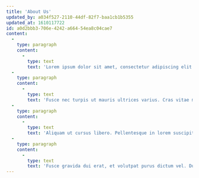 ```yaml
---
title: 'About Us'
updated_by: a034f527-2110-44df-82f7-baa1cb1b5355
updated_at: 1610117722
id: a0d2bbb3-706e-4242-a664-54ea8c04cae7
content:
  -
    type: paragraph
    content:
      -
        type: text
        text: 'Lorem ipsum dolor sit amet, consectetur adipiscing elit. Etiam pharetra sed eros sit amet laoreet. Aenean sollicitudin euismod interdum. Suspendisse condimentum cursus urna quis vestibulum. Maecenas suscipit tincidunt porttitor. Sed quis odio metus. Mauris posuere in mi quis semper. Etiam tortor leo, rutrum rutrum mi eget, faucibus vehicula ex. Aenean maximus convallis nunc, ut dignissim ipsum hendrerit quis. Vestibulum luctus mi lacus, ac fermentum neque pulvinar sit amet. Duis pharetra eget nibh a dapibus. Ut a libero nisi. Phasellus sit amet metus elementum, imperdiet eros id, lacinia felis. Nullam tempus mi ultrices ipsum feugiat tempor.'
  -
    type: paragraph
    content:
      -
        type: text
        text: 'Fusce nec turpis ut mauris ultrices varius. Cras vitae malesuada lorem. Quisque non felis eget eros iaculis interdum. Fusce ut quam quam. Quisque consequat metus sed leo blandit hendrerit. Nunc quis lorem vel odio dignissim pharetra pretium quis est. Donec commodo posuere massa, ut placerat tortor suscipit nec. Phasellus id faucibus nulla. Aliquam mollis arcu non mauris sollicitudin, id ornare orci ultricies. Duis vitae commodo eros.'
  -
    type: paragraph
    content:
      -
        type: text
        text: 'Aliquam ut cursus libero. Pellentesque in lorem suscipit, dignissim ipsum vel, tempus ante. Vivamus sodales vestibulum odio a eleifend. Curabitur quis libero vel lectus volutpat fringilla semper a sem. Cras quis felis justo. Aliquam imperdiet dolor eu velit mollis egestas. Pellentesque habitant morbi tristique senectus et netus et malesuada fames ac turpis egestas. Nunc hendrerit lacinia velit sed tincidunt. Vestibulum ante ipsum primis in faucibus orci luctus et ultrices posuere cubilia curae; Aliquam eget venenatis sapien, in sollicitudin ipsum. Morbi id orci non metus rhoncus blandit eu ut lectus.'
  -
    type: paragraph
    content:
      -
        type: text
        text: 'Fusce gravida dui erat, et volutpat purus dictum vel. Duis et mauris lobortis, scelerisque leo vitae, fringilla metus. Aliquam euismod, ante eget scelerisque suscipit, nisi eros eleifend nibh, sit amet dapibus velit mauris sit amet diam. Fusce vitae finibus lectus. Donec vitae eleifend risus, id malesuada mauris. Pellentesque et sodales ipsum. Integer congue nisi nec odio faucibus posuere. Phasellus ornare consectetur ligula, in ullamcorper nisi faucibus ac. Integer faucibus, mauris vitae tempus ornare, orci sapien porttitor sapien, id sagittis nulla leo id ipsum. Integer nec velit turpis. Nullam risus purus, efficitur auctor vestibulum sit amet, mattis ac odio. Vestibulum lacinia est ut consectetur scelerisque. Aenean rutrum ultricies est venenatis venenatis.'
---
```

